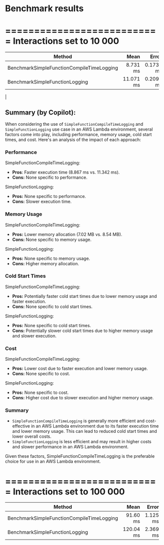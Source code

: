 # Benchmark results

===========================
Interactions set to 10 000
===========================

| Method | Mean | Error | StdDev | Gen0 | Allocated |
| ------------------------------------------ | ----------: |----------: | ----------: |---------: | ----------: |
| BenchmarkSimpleFunctionCompileTimeLogging |  8.731 ms | 0.1731 ms | 0.1852 ms | 578.1250 |   7.02 MB
| BenchmarkSimpleFunctionLogging            | 11.071 ms | 0.2094 ms | 0.1958 ms | 703.1250 |   8.54 MB 
|


## Summary (by Copilot):

When considering the use of `SimpleFunctionCompileTimeLogging` and `SimpleFunctionLogging` use case in an AWS Lambda environment, several factors come into play, including performance, memory usage, cold start times, and cost. Here's an analysis of the impact of each approach:

### **Performance**
SimpleFunctionCompileTimeLogging:
  - **Pros**: Faster execution time (8.867 ms vs. 11.342 ms).
  - **Cons:** None specific to performance.

SimpleFunctionLogging:
  - **Pros:** None specific to performance.
  - **Cons:** Slower execution time.

### **Memory Usage**
SimpleFunctionCompileTimeLogging:
  - **Pros:** Lower memory allocation (7.02 MB vs. 8.54 MB).
  - **Cons:** None specific to memory usage.

SimpleFunctionLogging:
  - **Pros:** None specific to memory usage.
  - **Cons:** Higher memory allocation.

### **Cold Start Times**
SimpleFunctionCompileTimeLogging:
  - **Pros:** Potentially faster cold start times due to lower memory usage and faster execution.
  - **Cons:** None specific to cold start times.

SimpleFunctionLogging:
  - **Pros:** None specific to cold start times.
  - **Cons:** Potentially slower cold start times due to higher memory usage and slower execution.

### **Cost**

SimpleFunctionCompileTimeLogging:
  - **Pros:** Lower cost due to faster execution and lower memory usage.
  - **Cons:** None specific to cost.

SimpleFunctionLogging:
  - **Pros:** None specific to cost.
  - **Cons:** Higher cost due to slower execution and higher memory usage.

### **Summary**

- `SimpleFunctionCompileTimeLogging` is generally more efficient and cost-effective in an AWS Lambda environment due to its faster execution time and lower memory usage. This can lead to reduced cold start times and lower overall costs.
- `SimpleFunctionLogging` is less efficient and may result in higher costs and slower performance in an AWS Lambda environment.

Given these factors, SimpleFunctionCompileTimeLogging is the preferable choice for use in an AWS Lambda environment.


===========================
Interactions set to 100 000
===========================

| Method                                    | Mean      | Error    | StdDev   | Gen0      | Allocated |
|------------------------------------------ |----------:|---------:|---------:|----------:|----------:|
| BenchmarkSimpleFunctionCompileTimeLogging |  91.60 ms | 1.125 ms | 0.878 ms | 5833.3333 |  70.19 MB |
| BenchmarkSimpleFunctionLogging            | 120.04 ms | 2.369 ms | 3.618 ms | 7000.0000 |  85.45 MB |

